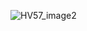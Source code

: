 
![HV57_image2](https://github.com/mark96harris/mark96harris.github.io/assets/126911211/716d490a-cf41-49a3-a0f6-05910c2e3642)
